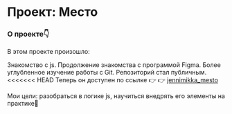 # Проект: Место

### О проекте👇

В этом проекте произошло:

Знакомство с js.
Продолжение знакомства с программой Figma.
Более углубленное изучение работы с Git.
Репозиторий стал публичным.
<<<<<<< HEAD Теперь он доступен по ссылке 👉 👉 [jennimikka_mesto](https://jennimikka.github.io/mesto/index.html)

Мои цели: разобраться в логике js, научиться внедрять его элементы на практике🎉


